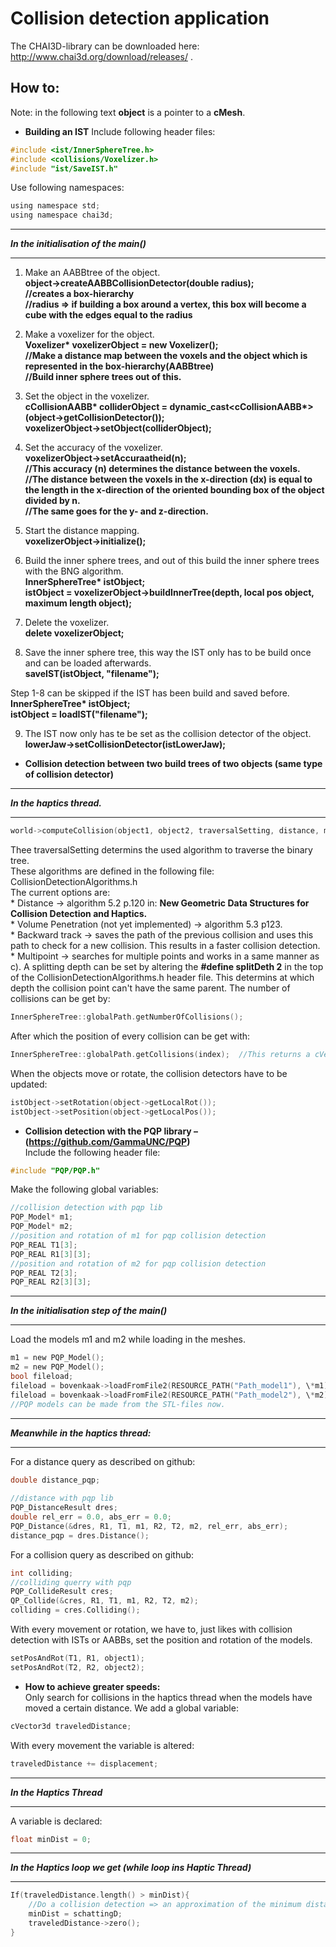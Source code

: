# Collision detection application
The CHAI3D-library can be downloaded here: http://www.chai3d.org/download/releases/ .
## How to:
Note: in the following text **object** is a pointer to a **cMesh**.
- **Building an IST** 
  Include following header files:  
```c
#include <ist/InnerSphereTree.h>  
#include <collisions/Voxelizer.h>  
#include "ist/SaveIST.h"  
```
  Use following namespaces:  
```c
using namespace std;  
using namespace chai3d;  
```
---
**_In the initialisation of the main()_**  

---

  1. Make an AABBtree of the object.  
    **object->createAABBCollisionDetector(double radius);**  
    **//creates a box-hierarchy**  
    **//radius => if building a box around a vertex, this box will become a cube with the edges equal to the radius**

  2. Make a voxelizer for the object.  
    **Voxelizer\* voxelizerObject = new Voxelizer();**  
    **//Make a distance map between the voxels and the object which is represented in the box-hierarchy(AABBtree)**  
    **//Build inner sphere trees out of this.**

  3. Set the object in the voxelizer.  
    **cCollisionAABB\* colliderObject = dynamic_cast<cCollisionAABB\*>(object->getCollisionDetector());**  
    **voxelizerObject->setObject(colliderObject);**  

  4. Set the accuracy of the voxelizer.  
    **voxelizerObject->setAccuraatheid(n);**  
    **//This accuracy (n) determines the distance between the voxels.  
    //The distance between the voxels in the x-direction (dx) is equal to the length in the x-direction of the oriented bounding box of the object divided by n.**  
    **//The same goes for the y- and z-direction.**  

  5. Start the distance mapping.  
    **voxelizerObject->initialize();**  

  6. Build the inner sphere trees, and out of this build the inner sphere trees with the BNG algorithm.  
    **InnerSphereTree\* istObject;**  
    **istObject = voxelizerObject->buildInnerTree(depth, local pos object, maximum length object);**  

  7. Delete the voxelizer.  
    **delete voxelizerObject;**  

  8. Save the inner sphere tree, this way the IST only has to be build once and can be loaded afterwards.  
    **saveIST(istObject, "filename");**  

  Step 1-8 can be skipped if the IST has been build and saved before.  
  **InnerSphereTree\* istObject;**  
  **istObject = loadIST("filename");**  

  9. The IST now only has te be set as the collision detector of the object.  
    **lowerJaw->setCollisionDetector(istLowerJaw);**  

- **Collision detection between two build trees of two objects (same type of collision detector)**  
  
---
**_In the haptics thread._**  

---
```c  
world->computeCollision(object1, object2, traversalSetting, distance, maxdiepte, *position);
```
  Thee traversalSetting determins the used algorithm to traverse the binary tree.  
  These algorithms are defined in the following file: CollisionDetectionAlgorithms.h  
  The current options are:  
    * Distance -> algorithm 5.2 p.120 in: __New Geometric Data Structures for Collision Detection and Haptics.__  
    * Volume Penetration (not yet implemented) -> algorithm 5.3 p123.  
    * Backward track -> saves the path of the previous collision and uses this path to check for a new collision. This results in a faster collision detection.  
    * Multipoint -> searches for multiple points and works in a same manner as c). A splitting depth can be set by altering the **#define splitDeth 2** in the top of the CollisionDetectionAlgorithms.h header file. This determins at which depth the collision point can't have the same parent. The number of collisions can be get by:  

```c
InnerSphereTree::globalPath.getNumberOfCollisions();  
```
After which the position of every collision can be get with:  
```c
InnerSphereTree::globalPath.getCollisions(index);  //This returns a cVector3d.  
```
When the objects move or rotate, the collision detectors have to be updated:  
```c
istObject->setRotation(object->getLocalRot());  
istObject->setPosition(object->getLocalPos());  
```
- **Collision detection with the PQP library – (https://github.com/GammaUNC/PQP)**  
  Include the following header file:
```c
#include "PQP/PQP.h"  
```
  Make the following global variables:  
```c
//collision detection with pqp lib  
PQP_Model* m1;  
PQP_Model* m2;    
//position and rotation of m1 for pqp collision detection  
PQP_REAL T1[3];  
PQP_REAL R1[3][3];    
//position and rotation of m2 for pqp collision detection  
PQP_REAL T2[3];  
PQP_REAL R2[3][3];    
```  
---
**_In the initialisation step of the main()_**   

---

Load the models m1 and m2 while loading in the meshes.  
```c
m1 = new PQP_Model();  
m2 = new PQP_Model();    
bool fileload;  
fileload = bovenkaak->loadFromFile2(RESOURCE_PATH("Path_model1"), \*m1);  
fileload = bovenkaak->loadFromFile2(RESOURCE_PATH("Path_model2"), \*m2);  
//PQP models can be made from the STL-files now.  
```  
---
**_Meanwhile in the haptics thread:_**  

---

For a distance query as described on github:  
```c
double distance_pqp;  
   
//distance with pqp lib  
PQP_DistanceResult dres;  
double rel_err = 0.0, abs_err = 0.0;  
PQP_Distance(&dres, R1, T1, m1, R2, T2, m2, rel_err, abs_err);  
distance_pqp = dres.Distance();  
```  
For a collision query as described on github:  
```c
int colliding;  
//colliding querry with pqp  
PQP_CollideResult cres;  
QP_Collide(&cres, R1, T1, m1, R2, T2, m2);  
colliding = cres.Colliding();    
```
With every movement or rotation, we have to, just likes with collision detection with ISTs or AABBs, set the position and rotation of the models.  
```c	
setPosAndRot(T1, R1, object1);  
setPosAndRot(T2, R2, object2);  
```
- **How to achieve greater speeds:**  
Only search for collisions in the haptics thread when the models have moved a certain distance. We add a global variable:  
```c
cVector3d traveledDistance;  
```
With every movement the variable is altered:  
```c
traveledDistance += displacement;  
```

---
**_In the Haptics Thread_**  
  
---
A variable is declared:  
```c
float minDist = 0;  
```
  
---  
**_In the Haptics loop we get (while loop ins Haptic Thread)_**  
  
---

```c
If(traveledDistance.length() > minDist){  
	//Do a collision detection => an approximation of the minimum distance by the collision detection algorithm = schattingD  
	minDist = schattingD;  
	traveledDistance->zero();  
}  
```

  
  


